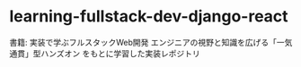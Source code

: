 # learning-fullstack-dev-django-react
書籍: 実装で学ぶフルスタックWeb開発 エンジニアの視野と知識を広げる「一気通貫」型ハンズオン をもとに学習した実装レポジトリ
